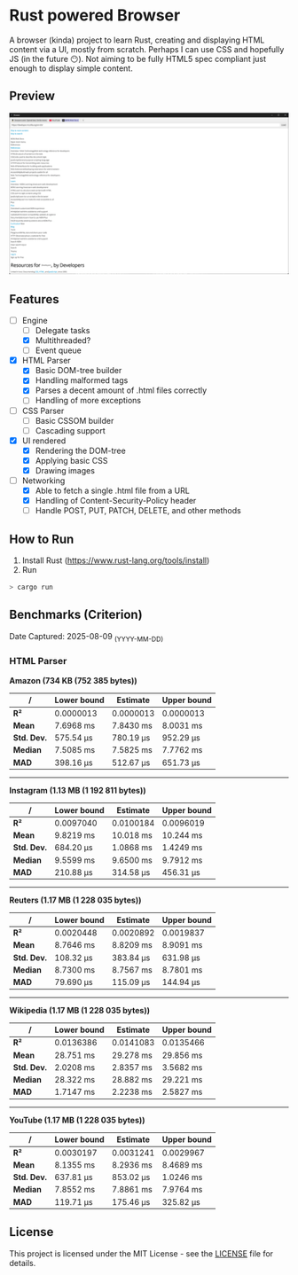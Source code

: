 # Rust powered Browser

A browser (kinda) project to learn Rust, creating and displaying HTML content via a UI, mostly from scratch. Perhaps I can use CSS and hopefully JS (in the future 😶). Not aiming to be fully HTML5 spec compliant just enough to display simple content.

## Preview

<img src="./docs/preview.webp" alt="A screenshot of 'https://developer.mozilla.org/en-US/' from the current build alongside YouTube and Amazon tabs">

## Features
- [ ] Engine
  - [ ] Delegate tasks
  - [x] Multithreaded?
  - [ ] Event queue
- [x] HTML Parser
  - [x] Basic DOM-tree builder
  - [x] Handling malformed tags
  - [x] Parses a decent amount of .html files correctly
  - [ ] Handling of more exceptions
- [ ] CSS Parser
  - [ ] Basic CSSOM builder
  - [ ] Cascading support
- [x] UI rendered
  - [x] Rendering the DOM-tree
  - [x] Applying basic CSS
  - [x] Drawing images
- [ ] Networking
  - [x] Able to fetch a single .html file from a URL
  - [x] Handling of Content-Security-Policy header
  - [ ] Handle POST, PUT, PATCH, DELETE, and other methods

## How to Run
1. Install Rust (https://www.rust-lang.org/tools/install)
2. Run
```sh
> cargo run
```

## Benchmarks (Criterion)

Date Captured: 2025-08-09 <sub>(YYYY-MM-DD)</sub>

### HTML Parser
**Amazon (734 KB (752 385 bytes))**

| /             | Lower bound | Estimate  | Upper bound |
|---------------|-------------|-----------|-------------|
| **R²**        | 0.0000013   | 0.0000013 | 0.0000013   |
| **Mean**      | 7.6968 ms   | 7.8430 ms | 8.0031 ms   |
| **Std. Dev.** | 575.54 µs   | 780.19 µs | 952.29 µs   |
| **Median**    | 7.5085 ms   | 7.5825 ms | 7.7762 ms   |
| **MAD**       | 398.16 µs   | 512.67 µs | 651.73 µs   |

---
**Instagram (1.13 MB (1 192 811 bytes))**

| /             | Lower bound | Estimate  | Upper bound |
|---------------|-------------|-----------|-------------|
| **R²**        | 0.0097040   | 0.0100184 | 0.0096019   |
| **Mean**      | 9.8219 ms   | 10.018 ms | 10.244 ms   |
| **Std. Dev.** | 684.20 µs   | 1.0868 ms | 1.4249 ms   |
| **Median**    | 9.5599 ms   | 9.6500 ms | 9.7912 ms   |
| **MAD**       | 210.88 µs   | 314.58 µs | 456.31 µs   |

---
**Reuters (1.17 MB (1 228 035 bytes))**

| /             | Lower bound | Estimate  | Upper bound |
|---------------|-------------|-----------|-------------|
| **R²**        | 0.0020448   | 0.0020892 | 0.0019837   |
| **Mean**      | 8.7646 ms   | 8.8209 ms | 8.9091 ms   |
| **Std. Dev.** | 108.32 µs   | 383.84 µs | 631.98 µs   |
| **Median**    | 8.7300 ms   | 8.7567 ms | 8.7801 ms   |
| **MAD**       | 79.690 µs   | 115.09 µs | 144.94 µs   |

---
**Wikipedia (1.17 MB (1 228 035 bytes))**

| /             | Lower bound | Estimate  | Upper bound |
|---------------|-------------|-----------|-------------|
| **R²**        | 0.0136386   | 0.0141083 | 0.0135466   |
| **Mean**      | 28.751 ms   | 29.278 ms | 29.856 ms   |
| **Std. Dev.** | 2.0208 ms   | 2.8357 ms | 3.5682 ms   |
| **Median**    | 28.322 ms   | 28.882 ms | 29.221 ms   |
| **MAD**       | 1.7147 ms   | 2.2238 ms | 2.5827 ms   |

---
**YouTube (1.17 MB (1 228 035 bytes))**

| /             | Lower bound | Estimate  | Upper bound |
|---------------|-------------|-----------|-------------|
| **R²**        | 0.0030197   | 0.0031241 | 0.0029967   |
| **Mean**      | 8.1355 ms   | 8.2936 ms | 8.4689 ms   |
| **Std. Dev.** | 637.81 µs   | 853.02 µs | 1.0246 ms   |
| **Median**    | 7.8552 ms   | 7.8861 ms | 7.9764 ms   |
| **MAD**       | 119.71 µs   | 175.46 µs | 325.82 µs   |

## License

This project is licensed under the MIT License - see the [LICENSE](LICENSE) file for details.
